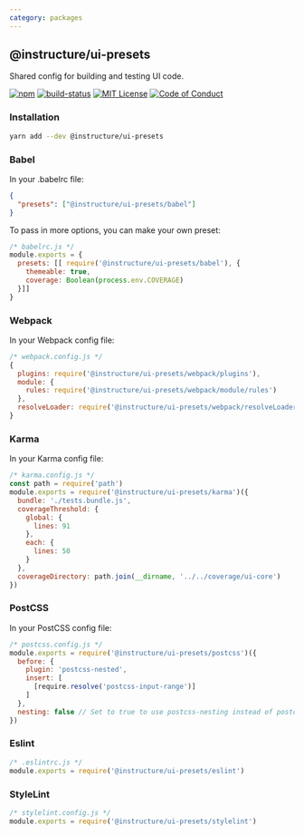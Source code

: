 ```yaml
---
category: packages
---
```


## @instructure/ui-presets

Shared config for building and testing UI code.

[![npm][npm]][npm-url]
[![build-status][build-status]][build-status-url]
[![MIT License][license-badge]][LICENSE]
[![Code of Conduct][coc-badge]][coc]

### Installation

```sh
yarn add --dev @instructure/ui-presets
```

### Babel

In your .babelrc file:

```json
{
  "presets": ["@instructure/ui-presets/babel"]
}
```

To pass in more options, you can make your own preset:

```js
/* babelrc.js */
module.exports = {
  presets: [[ require('@instructure/ui-presets/babel'), {
    themeable: true,
    coverage: Boolean(process.env.COVERAGE)
  }]]
}
```

### Webpack

In your Webpack config file:

```js
/* webpack.config.js */
{
  plugins: require('@instructure/ui-presets/webpack/plugins'),
  module: {
    rules: require('@instructure/ui-presets/webpack/module/rules')
  },
  resolveLoader: require('@instructure/ui-presets/webpack/resolveLoader')
}
```

### Karma

In your Karma config file:

```js
/* karma.config.js */
const path = require('path')
module.exports = require('@instructure/ui-presets/karma')({
  bundle: './tests.bundle.js',
  coverageThreshold: {
    global: {
      lines: 91
    },
    each: {
      lines: 50
    }
  },
  coverageDirectory: path.join(__dirname, '../../coverage/ui-core')
})
```

### PostCSS

In your PostCSS config file:

```js
/* postcss.config.js */
module.exports = require('@instructure/ui-presets/postcss')({
  before: {
    plugin: 'postcss-nested',
    insert: [
      [require.resolve('postcss-input-range')]
    ]
  },
  nesting: false // Set to true to use postcss-nesting instead of postcss-nested, defaults to false
})
```

### Eslint

```js
/* .eslintrc.js */
module.exports = require('@instructure/ui-presets/eslint')
```

### StyleLint

```js
/* stylelint.config.js */
module.exports = require('@instructure/ui-presets/stylelint')
```

[npm]: https://img.shields.io/npm/v/@instructure/ui-presets.svg
[npm-url]: https://npmjs.com/package/@instructure/ui-presets

[build-status]: https://travis-ci.org/instructure/instructure-ui.svg?branch=master
[build-status-url]: https://travis-ci.org/instructure/instructure-ui "Travis CI"

[license-badge]: https://img.shields.io/npm/l/instructure-ui.svg?style=flat-square
[license]: https://github.com/instructure/instructure-ui/blob/master/LICENSE

[coc-badge]: https://img.shields.io/badge/code%20of-conduct-ff69b4.svg?style=flat-square
[coc]: https://github.com/instructure/instructure-ui/blob/master/CODE_OF_CONDUCT.md
